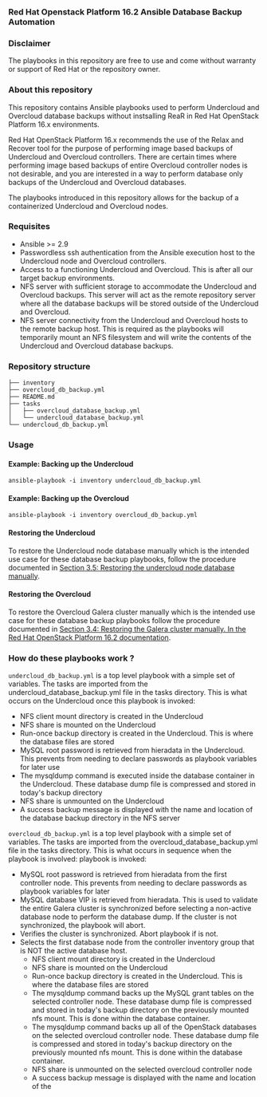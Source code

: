 ### Red Hat Openstack Platform 16.2 Ansible Database Backup Automation

### Disclaimer
The playbooks in this repository are free to use and come without warranty or
support of Red Hat or the repository owner.

### About this repository
This repository contains Ansible playbooks used to perform Undercloud and 
Overcloud database backups without instsalling ReaR in Red Hat OpenStack Platform 16.x environments. 

Red Hat OpenStack Platform 16.x recommends the use of the Relax and Recover tool
for the purpose of performing image based backups of Undercloud and Overcloud
controllers. There are certain times where performing image based backups of
entire Overcloud controller nodes is not desirable, and you are interested in a
way to perform database only backups of the Undercloud and Overcloud databases.

The playbooks introduced in this repository allows for the backup of a
containerized Undercloud and Overcloud nodes.

### Requisites
- Ansible >= 2.9
- Passwordless ssh authentication from the Ansible execution host to the Undercloud node and Overcloud controllers.
- Access to a functioning Undercloud and Overcloud. This is after all our target backup environments.
- NFS server with sufficient storage to accommodate the Undercloud and Overcloud backups. This server will act as the remote repository server where all the database backups will be stored outside of the Undercloud and Overcloud.
- NFS server connectivity from the Undercloud and Overcloud hosts to the remote backup host. This is required as the playbooks will temporarily mount an NFS filesystem and will write the contents of the Undercloud and Overcloud database backups.

### Repository structure
```
├── inventory
├── overcloud_db_backup.yml
├── README.md
├── tasks
│   ├── overcloud_database_backup.yml
│   └── undercloud_database_backup.yml
└── undercloud_db_backup.yml
```

### Usage

#### Example: Backing up the Undercloud
`ansible-playbook -i inventory undercloud_db_backup.yml`

#### Example: Backing up the Overcloud
`ansible-playbook -i inventory overcloud_db_backup.yml`


#### Restoring the Undercloud 
To restore the Undercloud node database manually which is the intended use case
for these database backup playbooks, follow the procedure documented in [Section 3.5:
Restoring the undercloud node database
manually](https://access.redhat.com/documentation/en-us/red_hat_openstack_platform/16.2/html/backing_up_and_restoring_the_undercloud_and_control_plane_nodes/assembly_restoring-the-undercloud-and-control-plane-nodes_br-undercloud-ctlplane#proc_restoring-the-undercloud-node-database-manually_restore-undercloud-ctlplane).

#### Restoring the Overcloud
To restore the Overcloud Galera cluster manually which is the intended use case
for these database backup playbooks follow the procedure documented in [Section 3.4: Restoring
the Galera cluster manually. In the Red Hat OpenStack Platform 16.2
documentation](https://access.redhat.com/documentation/en-us/red_hat_openstack_platform/16.2/html/backing_up_and_restoring_the_undercloud_and_control_plane_nodes/assembly_restoring-the-undercloud-and-control-plane-nodes_br-undercloud-ctlplane#proc_restoring-galera-cluster-manually_restore-undercloud-ctlplane).

### How do these playbooks work ? 
`undercloud_db_backup.yml` is a top level playbook with a simple set of variables.
The tasks are imported from the undercloud_database_backup.yml file in the tasks
directory. This is what occurs on the Undercloud once this
playbook is invoked:
- NFS client mount directory is created in the Undercloud
- NFS share is mounted on the Undercloud
- Run-once backup directory is created in the Undercloud. This is where the
  database files are stored
- MySQL root password is retrieved from hieradata in the Undercloud. This
  prevents from needing to declare passwords as playbook variables for later
use
- The mysqldump command is executed inside the database container in the
  Undercloud. These database dump file is compressed and stored in today's
backup directory
- NFS share is unmounted on the Undercloud
- A success backup message is displayed with the name and location of the
  database backup directory in the NFS server


`overcloud_db_backup.yml` is a top level playbook with a simple set of variables.
The tasks are imported from the overcloud_database_backup.yml file in the tasks
directory. This is what occurs in sequence when the playbook is involved: 
playbook is invoked:
- MySQL root password is retrieved from hieradata from the first controller
  node. This prevents from needing to declare passwords as playbook variables for later
- MySQL database VIP is retrieved from hieradata. This is used to validate the
  entire Galera cluster is synchronized before selecting a non-active database
  node to perform the database dump. If the cluster is not synchronized, the
  playbook will abort.
- Verifies the cluster is synchronized. Abort playbook if is not.
- Selects the first database node from the controller inventory group that is
  NOT the active database host. 
  - NFS client mount directory is created in the Undercloud
  - NFS share is mounted on the Undercloud
  - Run-once backup directory is created in the Undercloud. This is where the
  database files are stored
  - The mysqldump command backs up the MySQL grant tables on the selected controller node. 
    These database dump file is compressed and stored in today's
    backup directory on the previously mounted nfs mount. This is done within
    the database container.
  - The mysqldump command backs up all of the OpenStack databases on the selected overcloud controller node. 
    These database dump file is compressed and stored in today's
    backup directory on the previously mounted nfs mount. This is done within
    the database container.
  - NFS share is unmounted on the selected overcloud controller node
  - A success backup message is displayed with the name and location of the

